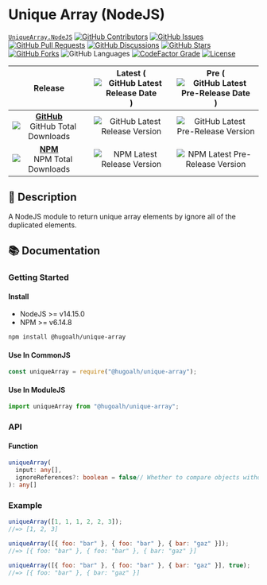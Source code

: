 # Unique Array (NodeJS)

[`UniqueArray.NodeJS`](https://github.com/hugoalh-studio/unique-array-nodejs)
[![GitHub Contributors](https://img.shields.io/github/contributors/hugoalh-studio/unique-array-nodejs?label=Contributors&logo=github&logoColor=ffffff&style=flat-square)](https://github.com/hugoalh-studio/unique-array-nodejs/graphs/contributors)
[![GitHub Issues](https://img.shields.io/github/issues-raw/hugoalh-studio/unique-array-nodejs?label=Issues&logo=github&logoColor=ffffff&style=flat-square)](https://github.com/hugoalh-studio/unique-array-nodejs/issues)
[![GitHub Pull Requests](https://img.shields.io/github/issues-pr-raw/hugoalh-studio/unique-array-nodejs?label=Pull%20Requests&logo=github&logoColor=ffffff&style=flat-square)](https://github.com/hugoalh-studio/unique-array-nodejs/pulls)
[![GitHub Discussions](https://img.shields.io/github/discussions/hugoalh-studio/unique-array-nodejs?label=Discussions&logo=github&logoColor=ffffff&style=flat-square)](https://github.com/hugoalh-studio/unique-array-nodejs/discussions)
[![GitHub Stars](https://img.shields.io/github/stars/hugoalh-studio/unique-array-nodejs?label=Stars&logo=github&logoColor=ffffff&style=flat-square)](https://github.com/hugoalh-studio/unique-array-nodejs/stargazers)
[![GitHub Forks](https://img.shields.io/github/forks/hugoalh-studio/unique-array-nodejs?label=Forks&logo=github&logoColor=ffffff&style=flat-square)](https://github.com/hugoalh-studio/unique-array-nodejs/network/members)
![GitHub Languages](https://img.shields.io/github/languages/count/hugoalh-studio/unique-array-nodejs?label=Languages&logo=github&logoColor=ffffff&style=flat-square)
[![CodeFactor Grade](https://img.shields.io/codefactor/grade/github/hugoalh-studio/unique-array-nodejs?label=Grade&logo=codefactor&logoColor=ffffff&style=flat-square)](https://www.codefactor.io/repository/github/hugoalh-studio/unique-array-nodejs)
[![License](https://img.shields.io/static/v1?label=License&message=MIT&style=flat-square)](./LICENSE.md)

| **Release** | **Latest** (![GitHub Latest Release Date](https://img.shields.io/github/release-date/hugoalh-studio/unique-array-nodejs?label=%20&style=flat-square)) | **Pre** (![GitHub Latest Pre-Release Date](https://img.shields.io/github/release-date-pre/hugoalh-studio/unique-array-nodejs?label=%20&style=flat-square)) |
|:-:|:-:|:-:|
| [**GitHub**](https://github.com/hugoalh-studio/unique-array-nodejs/releases) ![GitHub Total Downloads](https://img.shields.io/github/downloads/hugoalh-studio/unique-array-nodejs/total?label=%20&style=flat-square) | ![GitHub Latest Release Version](https://img.shields.io/github/release/hugoalh-studio/unique-array-nodejs?sort=semver&label=%20&style=flat-square) | ![GitHub Latest Pre-Release Version](https://img.shields.io/github/release/hugoalh-studio/unique-array-nodejs?include_prereleases&sort=semver&label=%20&style=flat-square) |
| [**NPM**](https://www.npmjs.com/package/@hugoalh/unique-array) ![NPM Total Downloads](https://img.shields.io/npm/dt/@hugoalh/unique-array?label=%20&style=flat-square) | ![NPM Latest Release Version](https://img.shields.io/npm/v/@hugoalh/unique-array/latest?label=%20&style=flat-square) | ![NPM Latest Pre-Release Version](https://img.shields.io/npm/v/@hugoalh/unique-array/pre?label=%20&style=flat-square) |

## 📝 Description

A NodeJS module to return unique array elements by ignore all of the duplicated elements.

## 📚 Documentation

### Getting Started

#### Install

- NodeJS >= v14.15.0
- NPM >= v6.14.8

```sh
npm install @hugoalh/unique-array
```

#### Use In CommonJS

```js
const uniqueArray = require("@hugoalh/unique-array");
```

#### Use In ModuleJS

```js
import uniqueArray from "@hugoalh/unique-array";
```

### API

#### Function

```ts
uniqueArray(
  input: any[],
  ignoreReferences?: boolean = false// Whether to compare objects without compare their reference points.
): any[]
```

### Example

```js
uniqueArray([1, 1, 1, 2, 2, 3]);
//=> [1, 2, 3]

uniqueArray([{ foo: "bar" }, { foo: "bar" }, { bar: "gaz" }]);
//=> [{ foo: "bar" }, { foo: "bar" }, { bar: "gaz" }]

uniqueArray([{ foo: "bar" }, { foo: "bar" }, { bar: "gaz" }], true);
//=> [{ foo: "bar" }, { bar: "gaz" }]
```
